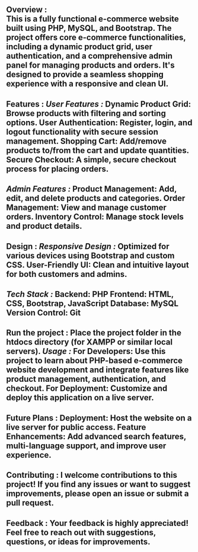 **Overview :**  <br>
This is a fully functional e-commerce website built using PHP, MySQL, and Bootstrap. The project offers core e-commerce functionalities, including a dynamic product grid, user authentication, and a comprehensive admin panel for managing products and orders. It's designed to provide a seamless shopping experience with a responsive and clean UI.
---
**Features :**
*User Features :*
Dynamic Product Grid: Browse products with filtering and sorting options.
User Authentication: Register, login, and logout functionality with secure session management.
Shopping Cart: Add/remove products to/from the cart and update quantities.
Secure Checkout: A simple, secure checkout process for placing orders.
---
*Admin Features :*
Product Management: Add, edit, and delete products and categories.
Order Management: View and manage customer orders.
Inventory Control: Manage stock levels and product details.
---
**Design :**
*Responsive Design :* 
Optimized for various devices using Bootstrap and custom CSS.
User-Friendly UI: Clean and intuitive layout for both customers and admins.
---
*Tech Stack :*
Backend: PHP
Frontend: HTML, CSS, Bootstrap, JavaScript
Database: MySQL
Version Control: Git
---
**Run the project :**
Place the project folder in the htdocs directory (for XAMPP or similar local servers).
*Usage :*
For Developers: Use this project to learn about PHP-based e-commerce website development and integrate features like product management, authentication, and checkout.
For Deployment: Customize and deploy this application on a live server.
---
**Future Plans :**
Deployment: Host the website on a live server for public access.
Feature Enhancements: Add advanced search features, multi-language support, and improve user experience.
---
**Contributing :**
I welcome contributions to this project! If you find any issues or want to suggest improvements, please open an issue or submit a pull request.
---
**Feedback :**
Your feedback is highly appreciated! Feel free to reach out with suggestions, questions, or ideas for improvements.
---

